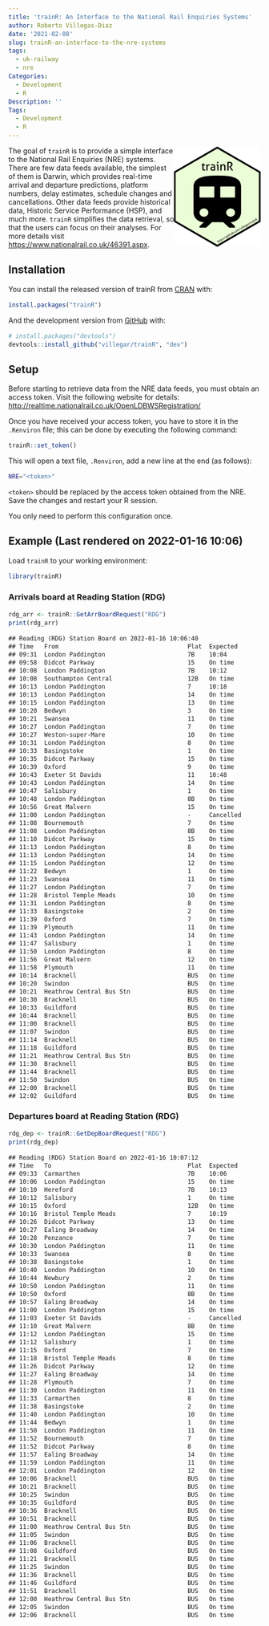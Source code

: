 ```yaml
---
title: 'trainR: An Interface to the National Rail Enquiries Systems'
author: Roberto Villegas-Diaz
date: '2021-02-08'
slug: trainR-an-interface-to-the-nre-systems
tags:
  - uk-railway
  - nre
Categories:
  - Development
  - R
Description: ''
Tags:
  - Development
  - R
---
```


<img src="https://raw.githubusercontent.com/villegar/trainR/main/inst/images/logo.png" alt="logo" align="right" height=200px/>

The goal of `trainR` is to provide a simple interface to the 
National Rail Enquiries (NRE) systems. There are few data feeds 
available, the simplest of them is Darwin, which provides real-time 
arrival and departure predictions, platform numbers, delay estimates, 
schedule changes and cancellations. Other data feeds provide historical 
data, Historic Service Performance (HSP), and much more. `trainR` 
simplifies the data retrieval, so that the users can focus on their 
analyses. For more details visit 
https://www.nationalrail.co.uk/46391.aspx.

## Installation

You can install the released version of trainR from [CRAN](https://CRAN.R-project.org) with:

``` r
install.packages("trainR")
```

And the development version from [GitHub](https://github.com/) with:

``` r
# install.packages("devtools")
devtools::install_github("villegar/trainR", "dev")
```

## Setup
Before starting to retrieve data from the NRE data feeds, you must obtain an access token. 
Visit the following website for details: http://realtime.nationalrail.co.uk/OpenLDBWSRegistration/

Once you have received your access token, you have to store it in the `.Renviron` file; this can be 
done by executing the following command:


```r
trainR::set_token()
```

This will open a text file, `.Renviron`, add a new line at the end (as follows):

```bash
NRE="<token>"
```

`<token>` should be replaced by the access token obtained from the NRE. Save the changes and restart 
your R session.

You only need to perform this configuration once.

## Example (Last rendered on 2022-01-16 10:06)

Load `trainR` to your working environment:

```r
library(trainR)
```

### Arrivals board at Reading Station (RDG)


```r
rdg_arr <- trainR::GetArrBoardRequest("RDG")
print(rdg_arr)
```

```
## Reading (RDG) Station Board on 2022-01-16 10:06:40
## Time   From                                    Plat  Expected
## 09:31  London Paddington                       7B    10:04
## 09:58  Didcot Parkway                          15    On time
## 10:08  London Paddington                       7B    10:12
## 10:08  Southampton Central                     12B   On time
## 10:13  London Paddington                       7     10:18
## 10:13  London Paddington                       14    On time
## 10:15  London Paddington                       13    On time
## 10:20  Bedwyn                                  3     On time
## 10:21  Swansea                                 11    On time
## 10:27  London Paddington                       7     On time
## 10:27  Weston-super-Mare                       10    On time
## 10:31  London Paddington                       8     On time
## 10:33  Basingstoke                             1     On time
## 10:35  Didcot Parkway                          15    On time
## 10:39  Oxford                                  9     On time
## 10:43  Exeter St Davids                        11    10:48
## 10:43  London Paddington                       14    On time
## 10:47  Salisbury                               1     On time
## 10:48  London Paddington                       8B    On time
## 10:56  Great Malvern                           15    On time
## 11:00  London Paddington                       -     Cancelled
## 11:08  Bournemouth                             7     On time
## 11:08  London Paddington                       8B    On time
## 11:10  Didcot Parkway                          15    On time
## 11:13  London Paddington                       8     On time
## 11:13  London Paddington                       14    On time
## 11:15  London Paddington                       12    On time
## 11:22  Bedwyn                                  1     On time
## 11:23  Swansea                                 11    On time
## 11:27  London Paddington                       7     On time
## 11:28  Bristol Temple Meads                    10    On time
## 11:31  London Paddington                       8     On time
## 11:33  Basingstoke                             2     On time
## 11:39  Oxford                                  7     On time
## 11:39  Plymouth                                11    On time
## 11:43  London Paddington                       14    On time
## 11:47  Salisbury                               1     On time
## 11:50  London Paddington                       8     On time
## 11:56  Great Malvern                           12    On time
## 11:58  Plymouth                                11    On time
## 10:14  Bracknell                               BUS   On time
## 10:20  Swindon                                 BUS   On time
## 10:21  Heathrow Central Bus Stn                BUS   On time
## 10:30  Bracknell                               BUS   On time
## 10:33  Guildford                               BUS   On time
## 10:44  Bracknell                               BUS   On time
## 11:00  Bracknell                               BUS   On time
## 11:07  Swindon                                 BUS   On time
## 11:14  Bracknell                               BUS   On time
## 11:18  Guildford                               BUS   On time
## 11:21  Heathrow Central Bus Stn                BUS   On time
## 11:30  Bracknell                               BUS   On time
## 11:44  Bracknell                               BUS   On time
## 11:50  Swindon                                 BUS   On time
## 12:00  Bracknell                               BUS   On time
## 12:02  Guildford                               BUS   On time
```

### Departures board at Reading Station (RDG)


```r
rdg_dep <- trainR::GetDepBoardRequest("RDG")
print(rdg_dep)
```

```
## Reading (RDG) Station Board on 2022-01-16 10:07:12
## Time   To                                      Plat  Expected
## 09:33  Carmarthen                              7B    10:06
## 10:06  London Paddington                       15    On time
## 10:10  Hereford                                7B    10:13
## 10:12  Salisbury                               1     On time
## 10:15  Oxford                                  12B   On time
## 10:16  Bristol Temple Meads                    7     10:19
## 10:26  Didcot Parkway                          13    On time
## 10:27  Ealing Broadway                         14    On time
## 10:28  Penzance                                7     On time
## 10:30  London Paddington                       11    On time
## 10:33  Swansea                                 8     On time
## 10:38  Basingstoke                             1     On time
## 10:40  London Paddington                       10    On time
## 10:44  Newbury                                 2     On time
## 10:50  London Paddington                       11    On time
## 10:50  Oxford                                  8B    On time
## 10:57  Ealing Broadway                         14    On time
## 11:00  London Paddington                       15    On time
## 11:03  Exeter St Davids                        -     Cancelled
## 11:10  Great Malvern                           8B    On time
## 11:12  London Paddington                       15    On time
## 11:12  Salisbury                               1     On time
## 11:15  Oxford                                  7     On time
## 11:18  Bristol Temple Meads                    8     On time
## 11:26  Didcot Parkway                          12    On time
## 11:27  Ealing Broadway                         14    On time
## 11:28  Plymouth                                7     On time
## 11:30  London Paddington                       11    On time
## 11:33  Carmarthen                              8     On time
## 11:38  Basingstoke                             2     On time
## 11:40  London Paddington                       10    On time
## 11:44  Bedwyn                                  1     On time
## 11:50  London Paddington                       11    On time
## 11:52  Bournemouth                             7     On time
## 11:52  Didcot Parkway                          8     On time
## 11:57  Ealing Broadway                         14    On time
## 11:59  London Paddington                       11    On time
## 12:01  London Paddington                       12    On time
## 10:06  Bracknell                               BUS   On time
## 10:21  Bracknell                               BUS   On time
## 10:25  Swindon                                 BUS   On time
## 10:35  Guildford                               BUS   On time
## 10:36  Bracknell                               BUS   On time
## 10:51  Bracknell                               BUS   On time
## 11:00  Heathrow Central Bus Stn                BUS   On time
## 11:05  Swindon                                 BUS   On time
## 11:06  Bracknell                               BUS   On time
## 11:08  Guildford                               BUS   On time
## 11:21  Bracknell                               BUS   On time
## 11:25  Swindon                                 BUS   On time
## 11:36  Bracknell                               BUS   On time
## 11:46  Guildford                               BUS   On time
## 11:51  Bracknell                               BUS   On time
## 12:00  Heathrow Central Bus Stn                BUS   On time
## 12:05  Swindon                                 BUS   On time
## 12:06  Bracknell                               BUS   On time
```
